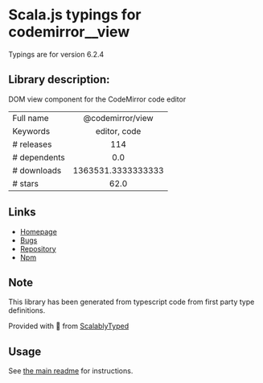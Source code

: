 
# Scala.js typings for codemirror__view

Typings are for version 6.2.4

## Library description:
DOM view component for the CodeMirror code editor

|                    |                 |
| ------------------ | :-------------: |
| Full name          | @codemirror/view |
| Keywords           | editor, code |
| # releases         | 114 |
| # dependents       | 0.0 |
| # downloads        | 1363531.3333333333 |
| # stars            | 62.0 |

## Links
- [Homepage](https://github.com/codemirror/view#readme)
- [Bugs](https://github.com/codemirror/view/issues)
- [Repository](https://github.com/codemirror/view)
- [Npm](https://www.npmjs.com/package/%40codemirror%2Fview)
    


## Note
This library has been generated from typescript code from first party type definitions.

Provided with :purple_heart: from [ScalablyTyped](https://github.com/oyvindberg/ScalablyTyped)

## Usage
See [the main readme](../../readme.md) for instructions.


